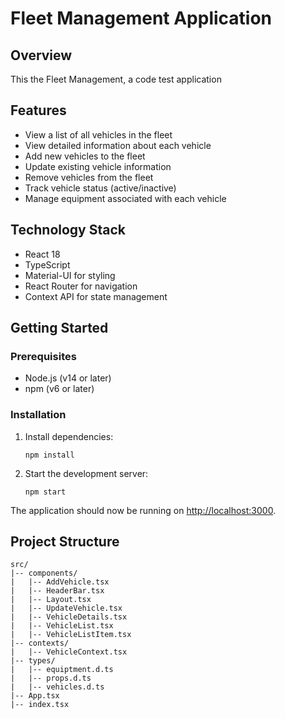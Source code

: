 # Fleet Management Application

## Overview

This the Fleet Management, a code test application

## Features

- View a list of all vehicles in the fleet
- View detailed information about each vehicle
- Add new vehicles to the fleet
- Update existing vehicle information
- Remove vehicles from the fleet
- Track vehicle status (active/inactive)
- Manage equipment associated with each vehicle

## Technology Stack

- React 18
- TypeScript
- Material-UI for styling
- React Router for navigation
- Context API for state management

## Getting Started

### Prerequisites

- Node.js (v14 or later)
- npm (v6 or later)

### Installation

1. Install dependencies:

   ```
   npm install
   ```

2. Start the development server:
   ```
   npm start
   ```

The application should now be running on [http://localhost:3000](http://localhost:3000).

## Project Structure

```
src/
|-- components/
|   |-- AddVehicle.tsx
|   |-- HeaderBar.tsx
|   |-- Layout.tsx
|   |-- UpdateVehicle.tsx
|   |-- VehicleDetails.tsx
|   |-- VehicleList.tsx
|   |-- VehicleListItem.tsx
|-- contexts/
|   |-- VehicleContext.tsx
|-- types/
|   |-- equiptment.d.ts
|   |-- props.d.ts
|   |-- vehicles.d.ts
|-- App.tsx
|-- index.tsx
```
